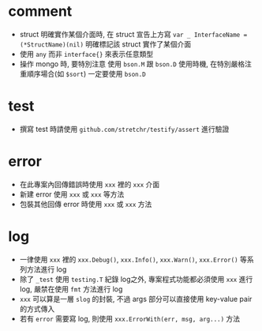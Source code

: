 # comment

- struct 明確實作某個介面時, 在 struct 宣告上方寫 `var _ InterfaceName = (*StructName)(nil)` 明確標記該 struct 實作了某個介面
- 使用 `any` 而非 `interface{}` 來表示任意類型
- 操作 mongo 時, 要特別注意 使用 `bson.M` 跟 `bson.D` 使用時機, 在特別嚴格注重順序場合(如 `$sort`) 一定要使用 `bson.D`

# test

- 撰寫 test 時請使用 `github.com/stretchr/testify/assert` 進行驗證

# error

- 在此專案內回傳錯誤時使用 `xxx` 裡的 `xxx` 介面
- 新建 error 使用 `xxx` 或 `xxx` 等方法
- 包裝其他回傳 error 時使用 `xxx` 或 `xxx` 方法

# log

- 一律使用 `xxx` 裡的 `xxx.Debug()`, `xxx.Info()`, `xxx.Warn()`, `xxx.Error()` 等系列方法進行 log
- 除了 `_test` 使用 `testing.T` 紀錄 log之外, 專案程式功能都必須使用 `xxx` 進行 log, 嚴禁在使用 `fmt` 方法進行 log
- `xxx` 可以算是一層 `slog` 的封裝, 不過 args 部分可以直接使用 key-value pair 的方式傳入
- 若有 `error` 需要寫 log, 則使用 `xxx.ErrorWith(err, msg, arg...)` 方法
